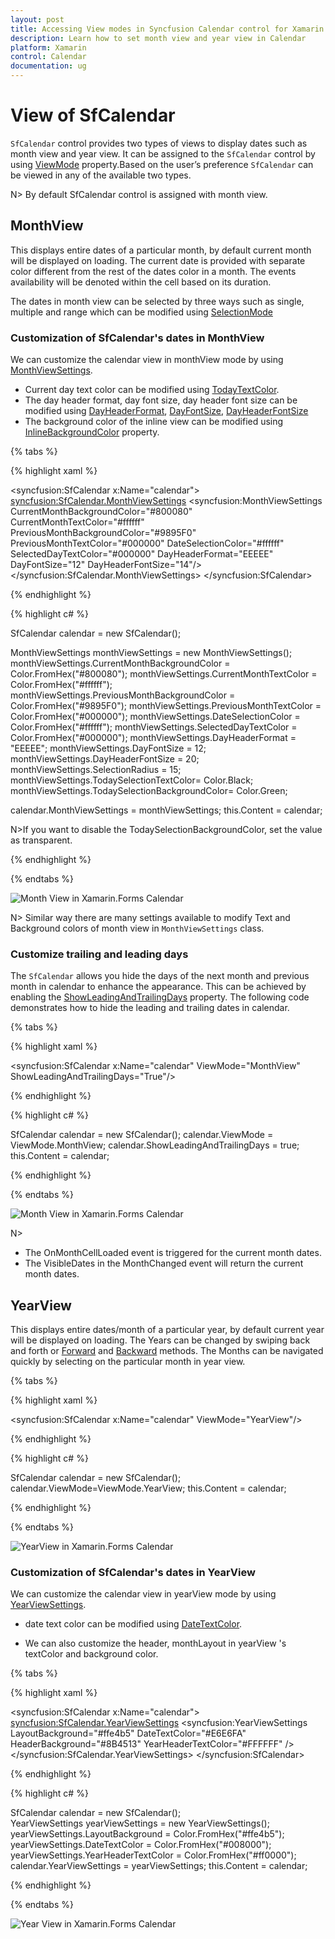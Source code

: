 ```yaml
---
layout: post
title: Accessing View modes in Syncfusion Calendar control for Xamarin.Forms
description: Learn how to set month view and year view in Calendar
platform: Xamarin
control: Calendar
documentation: ug
---
```


# View of SfCalendar

`SfCalendar` control provides two types of views to display dates such as month view and year view. It can be assigned to the `SfCalendar` control by using [ViewMode](https://help.syncfusion.com/cr/xamarin/Syncfusion.SfCalendar.XForms~Syncfusion.SfCalendar.XForms.SfCalendar~ViewMode.html) property.Based on the user’s preference `SfCalendar` can be viewed in any of the available two types.

N> By default SfCalendar control is assigned with month view. 

## MonthView

This displays entire dates of a particular month, by default current month will be displayed on loading. The current date is provided with separate color different from the rest of the dates color in a month. The events availability will be denoted within the cell based on its duration.

The dates in month view can be selected by three ways such as single, multiple and range which can be modified using [SelectionMode](https://help.syncfusion.com/cr/xamarin/Syncfusion.SfCalendar.XForms~Syncfusion.SfCalendar.XForms.SfCalendar~SelectionMode.html)

### Customization of SfCalendar's dates in MonthView

We can customize the calendar view in monthView mode by using [MonthViewSettings](https://help.syncfusion.com/cr/xamarin/Syncfusion.SfCalendar.XForms~Syncfusion.SfCalendar.XForms.MonthViewSettings.html). 

* Current day text color can be modified using [TodayTextColor](https://help.syncfusion.com/cr/xamarin/Syncfusion.SfCalendar.XForms~Syncfusion.SfCalendar.XForms.MonthViewSettings~TodayTextColor.html).
* The day header format, day font size, day header font size can be modified using [DayHeaderFormat](https://help.syncfusion.com/cr/xamarin/Syncfusion.SfCalendar.XForms~Syncfusion.SfCalendar.XForms.MonthViewSettings~DayHeaderFormat.html), [DayFontSize](https://help.syncfusion.com/cr/xamarin/Syncfusion.SfCalendar.XForms~Syncfusion.SfCalendar.XForms.MonthViewSettings~DayFontSize.html), [DayHeaderFontSize](https://help.syncfusion.com/cr/xamarin/Syncfusion.SfCalendar.XForms~Syncfusion.SfCalendar.XForms.MonthViewSettings~DayHeaderFontSize.html)
* The background color of the inline view can be modified using [InlineBackgroundColor](https://help.syncfusion.com/cr/xamarin/Syncfusion.SfCalendar.XForms~Syncfusion.SfCalendar.XForms.MonthViewSettings~InlineBackgroundColor.html) property.

{% tabs %}

{% highlight xaml %}

<syncfusion:SfCalendar x:Name="calendar">
            <syncfusion:SfCalendar.MonthViewSettings>
                  <syncfusion:MonthViewSettings 
                        CurrentMonthBackgroundColor="#800080"
                        CurrentMonthTextColor="#ffffff"
                        PreviousMonthBackgroundColor="#9895F0"
                        PreviousMonthTextColor="#000000"
                        DateSelectionColor="#ffffff"
                        SelectedDayTextColor="#000000"
                        DayHeaderFormat="EEEEE"
						DayFontSize="12"
						DayHeaderFontSize="14"/>
           </syncfusion:SfCalendar.MonthViewSettings>
</syncfusion:SfCalendar>  

{% endhighlight %}

{% highlight c# %}
	
SfCalendar calendar = new SfCalendar();    

MonthViewSettings monthViewSettings = new MonthViewSettings();
monthViewSettings.CurrentMonthBackgroundColor = Color.FromHex("#800080");
monthViewSettings.CurrentMonthTextColor = Color.FromHex("#ffffff");
monthViewSettings.PreviousMonthBackgroundColor = Color.FromHex("#9895F0");
monthViewSettings.PreviousMonthTextColor = Color.FromHex("#000000");
monthViewSettings.DateSelectionColor = Color.FromHex("#ffffff");
monthViewSettings.SelectedDayTextColor = Color.FromHex("#000000");
monthViewSettings.DayHeaderFormat = "EEEEE";
monthViewSettings.DayFontSize = 12;
monthViewSettings.DayHeaderFontSize = 20;
monthViewSettings.SelectionRadius = 15;
monthViewSettings.TodaySelectionTextColor= Color.Black;
monthViewSettings.TodaySelectionBackgroundColor= Color.Green;

calendar.MonthViewSettings = monthViewSettings;
this.Content = calendar;

N>If you want to disable the TodaySelectionBackgroundColor, set the value as transparent.
	
{% endhighlight %}

{% endtabs %}

![Month View in Xamarin.Forms Calendar ](images/xamarin.forms-calendar-monthview-customization.jpg)


N> Similar way there are many settings available to modify Text and Background colors of month view in `MonthViewSettings` class.

### Customize trailing and leading days

The `SfCalendar` allows you hide the days of the next month and previous month in calendar to enhance the appearance. This can be achieved by enabling the [ShowLeadingAndTrailingDays](https://help.syncfusion.com/cr/xamarin/Syncfusion.SfCalendar.XForms~Syncfusion.SfCalendar.XForms.SfCalendar~ShowLeadingAndTrailingDays.html) property. The following code demonstrates how to hide the leading and trailing dates in calendar.

{% tabs %}

{% highlight xaml %}

<syncfusion:SfCalendar  x:Name="calendar" ViewMode="MonthView" ShowLeadingAndTrailingDays="True"/>

{% endhighlight %}

{% highlight c# %}

SfCalendar calendar = new SfCalendar();
calendar.ViewMode = ViewMode.MonthView;
calendar.ShowLeadingAndTrailingDays = true;
this.Content = calendar;
 
{% endhighlight %}

{% endtabs %}

![Month View in Xamarin.Forms Calendar ](images/Xamarin.Forms-Calendar-HideLeadingTrailing.png)

N>
* The OnMonthCellLoaded event is triggered for the current month dates.
* The VisibleDates in the MonthChanged event will return the current month dates.

## YearView

This displays entire dates/month of a particular year, by default current year will be displayed on loading. The Years can be changed by swiping back and forth or [Forward](https://help.syncfusion.com/cr/xamarin/Syncfusion.SfCalendar.XForms~Syncfusion.SfCalendar.XForms.SfCalendar~Forward.html) and [Backward](https://help.syncfusion.com/cr/xamarin/Syncfusion.SfCalendar.XForms~Syncfusion.SfCalendar.XForms.SfCalendar~Backward.html) methods. The Months can be navigated quickly by selecting on the particular month in year view.

{% tabs %}

{% highlight xaml %}

<syncfusion:SfCalendar  x:Name="calendar" ViewMode="YearView"/>

{% endhighlight %}

{% highlight c# %}

SfCalendar calendar = new SfCalendar();
calendar.ViewMode=ViewMode.YearView;
this.Content = calendar;
 
{% endhighlight %}

{% endtabs %}
 
![YearView in Xamarin.Forms Calendar](images/xamarin.forms-calendar-yearview-customization.jpg)

### Customization of SfCalendar's dates in YearView

We can customize the calendar view in yearView mode by using [YearViewSettings](https://help.syncfusion.com/cr/xamarin/Syncfusion.SfCalendar.XForms~Syncfusion.SfCalendar.XForms.YearViewSettings.html). 

*  date text color can be modified using [DateTextColor](https://help.syncfusion.com/cr/xamarin/Syncfusion.SfCalendar.XForms~Syncfusion.SfCalendar.XForms.YearViewSettings~DateTextColor.html).

* We can also customize the header, monthLayout in yearView 's textColor and background color.

{% tabs %}

{% highlight xaml %}

<syncfusion:SfCalendar x:Name="calendar">
             <syncfusion:SfCalendar.YearViewSettings>
                    <syncfusion:YearViewSettings 
                        LayoutBackground="#ffe4b5"
                        DateTextColor="#E6E6FA"
                        HeaderBackground="#8B4513"
                        YearHeaderTextColor="#FFFFFF"
                    />
                </syncfusion:SfCalendar.YearViewSettings>
</syncfusion:SfCalendar>    

{% endhighlight %}

{% highlight c# %}
	
SfCalendar calendar = new SfCalendar();        
YearViewSettings yearViewSettings = new YearViewSettings();
yearViewSettings.LayoutBackground = Color.FromHex("#ffe4b5");
yearViewSettings.DateTextColor = Color.FromHex("#008000");
yearViewSettings.YearHeaderTextColor = Color.FromHex("#ff0000");
calendar.YearViewSettings = yearViewSettings;
this.Content = calendar;

{% endhighlight %}

{% endtabs %}

![Year View in Xamarin.Forms Calendar ](images/xamarin.Forms-Calendar-year-view-settings.jpg)